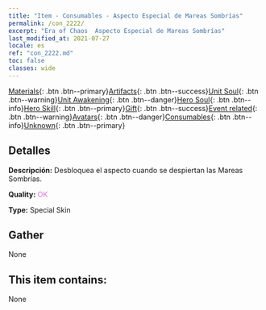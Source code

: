 ```yaml
---
title: "Item - Consumables - Aspecto Especial de Mareas Sombrías"
permalink: /con_2222/
excerpt: "Era of Chaos  Aspecto Especial de Mareas Sombrías"
last_modified_at: 2021-07-27
locale: es
ref: "con_2222.md"
toc: false
classes: wide
---
```

 [Materials](/ItemsES/){: .btn .btn--primary}[Artifacts](/ItemsES/Artifacts/){: .btn .btn--success}[Unit Soul](/ItemsES/UnitSoul/){: .btn .btn--warning}[Unit Awakening](/ItemsES/UnitAwakening/){: .btn .btn--danger}[Hero Soul](/ItemsES/HeroSoul/){: .btn .btn--info}[Hero Skill](/ItemsES/HeroSkill/){: .btn .btn--primary}[Gift](/ItemsES/Gift/){: .btn .btn--success}[Event related](/ItemsES/Events/){: .btn .btn--warning}[Avatars](/ItemsES/Avatars/){: .btn .btn--danger}[Consumables](/ItemsES/Consumables/){: .btn .btn--info}[Unknown](/ItemsES/Unknown/){: .btn .btn--primary}

## Detalles
 **Descripción:** Desbloquea el aspecto cuando se despiertan las Mareas Sombrías.

 **Quality:** <span style="color: #DA70D6">OK</span>

 **Type:** Special Skin

## Gather

  None

## This item contains:

  None


